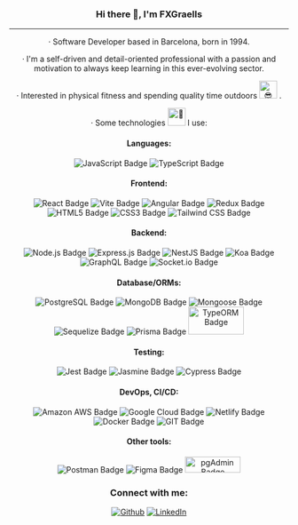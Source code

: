 <!-- ### Hi there 👋 -->

<!--
**Graells/Graells** is a ✨ _special_ ✨ repository because its `README.md` (this file) appears on your GitHub profile.

Here are some ideas to get you started:

- 🔭 I’m currently working on ...
- 🌱 I’m currently learning ...
- 👯 I’m looking to collaborate on ...
- 🤔 I’m looking for help with ...
- 💬 Ask me about ...
- 📫 How to reach me: ...
- 😄 Pronouns: ...
- ⚡ Fun fact: ...
-->
<!-- <img src="https://github.com/Graells.png" alt="GitHub Avatar" style="border-radius: 50%; width: 100px; height: 100px; position: absolute; right: 0; top: 0; margin: 0;"> -->


<div align="center">
  <h3>
  Hi there 👋, I'm FXGraells
  </strong>
  </h3>

----
<div align="center">
<p>· Software Developer based in Barcelona,  born in 1994.</p>

<p>· I'm a self-driven and detail-oriented professional with a passion and motivation to always keep learning in this ever-evolving sector.</p>

<p>· Interested in physical fitness and spending quality time outdoors
<picture>
<source srcset="https://fonts.gstatic.com/s/e/notoemoji/latest/1f60e/512.webp" type="image/webp">
<img src="https://fonts.gstatic.com/s/e/notoemoji/latest/1f60e/512.gif" alt="😎" width="32" height="32">
</picture>
.
</p>

<p>
· Some technologies 
<picture>
  <source srcset="https://fonts.gstatic.com/s/e/notoemoji/latest/1f9be/512.webp" type="image/webp">
  <img src="https://fonts.gstatic.com/s/e/notoemoji/latest/1f9be/512.gif" alt="🦾" width="32" height="32">
</picture> 
I use:
</p>

<h4>Languages:</h4>
<img alt="JavaScript Badge" src="https://img.shields.io/badge/JavaScript-323330?style=for-the-badge&logo=javascript&logoColor=F7DF1E">
<img alt="TypeScript Badge" src="https://img.shields.io/badge/TypeScript-007ACC?style=for-the-badge&logo=typescript&logoColor=white">

<h4>Frontend:</h4>
<img alt="React Badge" src="https://img.shields.io/badge/React-20232A?style=for-the-badge&logo=react&logoColor=61DAFB">
<img alt="Vite Badge" src="https://img.shields.io/badge/Vite-B73BFE?style=for-the-badge&logo=vite&logoColor=FFD62E">
<img alt="Angular Badge" src="https://img.shields.io/badge/Angular-DD0031?style=for-the-badge&logo=angular&logoColor=white">
<img alt="Redux Badge" src="https://img.shields.io/badge/Redux-593D88?style=for-the-badge&logo=redux&logoColor=white">
<img alt="HTML5 Badge" src="https://img.shields.io/badge/HTML5-E34F26?style=for-the-badge&logo=html5&logoColor=white">
<img alt="CSS3 Badge" src="https://img.shields.io/badge/CSS3-1572B6?style=for-the-badge&logo=css3&logoColor=white">
<img alt="Tailwind CSS Badge" src="https://img.shields.io/badge/Tailwind_CSS-38B2AC?style=for-the-badge&logo=tailwind-css&logoColor=white">

<h4>Backend:</h4>
<img alt="Node.js Badge" src="https://img.shields.io/badge/Node%20js-339933?style=for-the-badge&logo=nodedotjs&logoColor=white">
<img alt="Express.js Badge" src="https://img.shields.io/badge/Express%20js-000000?style=for-the-badge&logo=express&logoColor=white">
<img alt="NestJS Badge" src="https://img.shields.io/badge/nestjs-E0234E?style=for-the-badge&logo=nestjs&logoColor=white">
<img alt="Koa Badge" src="https://img.shields.io/badge/koa-eaeaea?style=for-the-badge&logo=koa&logoColor=black">
<img alt="GraphQL Badge" src="https://img.shields.io/badge/GraphQl-E10098?style=for-the-badge&logo=graphql&logoColor=white">
<img alt="Socket.io Badge" src="https://img.shields.io/badge/Socket.io-010101?&style=for-the-badge&logo=Socket.io&logoColor=white">

<h4>Database/ORMs:</h4>
<img alt="PostgreSQL Badge" src="https://img.shields.io/badge/PostgreSQL-316192?style=for-the-badge&logo=postgresql&logoColor=white">
<img alt="MongoDB Badge" src="https://img.shields.io/badge/MongoDB-4EA94B?style=for-the-badge&logo=mongodb&logoColor=white">
<img alt="Mongoose Badge" src="https://img.shields.io/badge/Mongoose-800?logo=mongoose&logoColor=fff&style=for-the-badge">
<img alt="Sequelize Badge" src="https://img.shields.io/badge/Sequelize-52B0E7?style=for-the-badge&logo=Sequelize&logoColor=white">
<img alt="Prisma Badge" src="https://img.shields.io/badge/prisma-0c3249?style=for-the-badge&logo=prisma&logoColor=white">
<img alt="TypeORM Badge" src="https://user-images.githubusercontent.com/30929568/112730670-de09a480-8f58-11eb-9875-0d9ebb87fbd6.png" width="100" height="50">

<h4>Testing:</h4>
<img alt="Jest Badge" src="https://img.shields.io/badge/Jest-C21325?style=for-the-badge&logo=jest&logoColor=white">
<img alt="Jasmine Badge" src="https://img.shields.io/badge/Jasmine-8A4182?style=for-the-badge&logo=Jasmine&logoColor=white">
<img alt="Cypress Badge" src="https://img.shields.io/badge/Cypress-17202C?style=for-the-badge&logo=cypress&logoColor=white">

<h4>DevOps, CI/CD:</h4>
<img alt="Amazon AWS Badge" src="https://img.shields.io/badge/Amazon%20AWS-232F3E?logo=amazonaws&logoColor=fff&style=for-the-badge">
<img alt="Google Cloud Badge" src="https://img.shields.io/badge/Google%20Cloud-4285F4?logo=googlecloud&logoColor=fff&style=for-the-badge">
<img alt="Netlify Badge" src="https://img.shields.io/badge/Netlify-00C7B7?logo=netlify&logoColor=fff&style=for-the-badge">
<img alt="Docker Badge" src="https://img.shields.io/badge/Docker-2496ED?logo=docker&logoColor=fff&style=for-the-badge">
<img alt="GIT Badge" src="https://img.shields.io/badge/GIT-E44C30?style=for-the-badge&logo=git&logoColor=white">

<h4>Other tools:</h4>
<img alt="Postman Badge" src="https://img.shields.io/badge/Postman-FF6C37?style=for-the-badge&logo=Postman&logoColor=white">
<img alt="Figma Badge" src="https://img.shields.io/badge/Figma-F24E1E?style=for-the-badge&logo=figma&logoColor=white">
<img alt="pgAdmin Badge" src="https://cupscoffee.s3.eu-west-3.amazonaws.com/pgAdmin.png" width="100" height="29">

<h3>Connect with me:</h3>
<p>
  <a href="https://github.com/Graells" target="_blank"><img alt="Github" src="https://img.shields.io/badge/GitHub-%2312100E.svg?&style=for-the-badge&logo=Github&logoColor=white" /></a> 
  <a href="https://www.linkedin.com/in/xavier-graells/" target="_blank"><img alt="LinkedIn" src="https://img.shields.io/badge/linkedin-%230077B5.svg?&style=for-the-badge&logo=linkedin&logoColor=white" /></a> 
</p>
</div>

<!-- <img src="https://hits.seeyoufarm.com/api/count/incr/badge.svg?url=https%3A%2F%2Fgithub.com%2FGraells1212%2Fhit-counter" alt="Profile Hit Counter"> -->

<!-- 
-------
<p>Badges source:</p>
<ul>
  <li><a href="https://github.com/alexandresanlim/Badges4-README.md-Profile">Badges4-README.md-Profile</a></li>
  <li><a href="https://badges.pages.dev/">Simple Badges</a></li>
</ul>
-->

